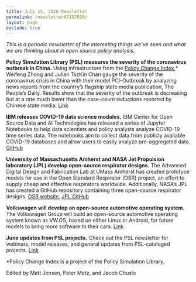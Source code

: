 ```yaml
---
title: July 15, 2020 Newsletter
permalink: /newsletter07152020/
layout: page
exclude: true
---
```

*This is a periodic newsletter of the interesting things we’ve seen and what we are thinking about in open source policy analysis.*

**Policy Simulation Library (PSL) measures the severity of the coronavirus outbreak in China.** Using infrastructure from the [Policy Change Index](https://github.com/PSLmodels/PCI-China),\* Weifeng Zhong and Julian TszKin Chan gauge the severity of the coronavirus crisis in China with their model PCI-Outbreak by analyzing news reports from the country’s flagship state media publication, The People’s Daily. Results show that the severity of the outbreak is decreasing but at a rate much lower than the case-count reductions reported by Chinese state media. [Link](https://policychangeindex.org/overview-PCI-Outbreak.html)

**IBM releases COVID-19 data science modules.** IBM Center for Open Source Data and AI Technologies has released a series of Jupyter Notebooks to help data scientists and policy analysts analyze COVID-19 time series data. The notebooks aim to collect data from publicly available COVID-19 databases and allow users to easily analyze pre-aggregated data. [GitHub](https://github.com/CODAIT/covid-notebooks)
 
**University of Massachusetts Amherst and NASA Jet Propulsion laboratory (JPL) develop open-source respirator designs.** The Advanced Digital Design and Fabrication Lab at UMass Amherst has created prototype models for use in the Open Standard Respirator (OSR) project, an effort to supply cheap and effective respirators worldwide. Additionally, NASA’s JPL has created a GitHub repository containing three open-source respirator designs. [OSR website](https://openstandardrespirator.org), [JPL GitHub](https://github.com/nasa-jpl/COVID-19-respirators)
 
**Volkswagen will develop an open-source automotive operating system.** The Volkswagen Group will build an open-source automotive operating system known as VW.OS, based on either Linux or Android, for future models to bring more software to their cars. [Link](https://www.carexpert.com.au/news/volkswagen-to-develop-in-house-infotainment-software/)
 
**June updates from PSL projects.** Check out the PSL newsletter for webinars, model releases, and general updates from PSL-cataloged projects. [Link](https://www.pslmodels.org/Newsletter/archive.html)

\*Policy Change Index is a project of the Policy Simulation Library.

Edited by Matt Jensen, Peter Metz, and Jacob Chuslo


<br>

<script style="margin-left:-35px" src="//hello.aei.org/js/forms2/js/forms2.min.js"></script>
<form style="margin-left:-35px" id="mktoForm_1256"></form>
<script style="margin-left:-35px" >MktoForms2.loadForm("//app-sj19.marketo.com", "475-PBQ-971", 1256);</script>